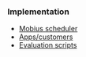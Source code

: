 ### Implementation

- [Mobius scheduler](https://github.com/mobius-scheduler/mobius)
- [Apps/customers](https://github.com/mobius-scheduler/apps)
- [Evaluation scripts](https://github.com/mobius-scheduler/evaluation)

